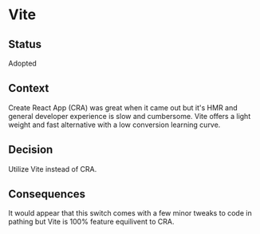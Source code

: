# Vite

## Status

Adopted

## Context

Create React App (CRA) was great when it came out but it's HMR and general developer experience is slow and cumbersome. Vite offers a light weight and fast alternative with a low conversion learning curve.

## Decision

Utilize Vite instead of CRA.

## Consequences

It would appear that this switch comes with a few minor tweaks to code in pathing but Vite is 100% feature equilivent to CRA.
